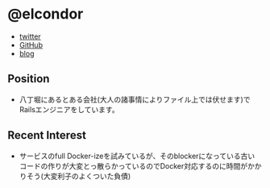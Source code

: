 @elcondor
====

- [twitter](https://twitter.com/elcondor)
- [GitHub](https://github.com/condor)
- [blog](http://blog.el-condor.net/)

Position
----

- 八丁堀にあるとある会社(大人の諸事情によりファイル上では伏せます)でRailsエンジニアをしています。

Recent Interest
----

- サービスのfull Docker-izeを試みているが、そのblockerになっている古いコードの作りが大変とっ散らかっているのでDocker対応するのに時間がかかりそう(大変利子のよくついた負債)
